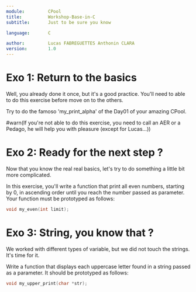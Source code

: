 ```yaml
---
module:			CPool
title:			Workshop-Base-in-C
subtitle:		Just to be sure you know

language:		C

author:		    Lucas FABREGUETTES Anthonin CLARA
version:		1.0
---
```


# Exo 1: Return to the basics

Well, you already done it once, but it's a good practice. You'll need to able to do this exercise before move on to the others.

Try to do the famoso 'my_print_alpha' of the Day01 of your amazing CPool.

#warn(If you're not able to do this exercise, you need to call an AER or a Pedago, he will help you with pleasure (except for Lucas...))

# Exo 2: Ready for the next step ?

Now that you know the real real basics, let's try to do something a little bit more complicated.

In this exercise, you'll write a function that print all even numbers, starting by 0, in ascending order until you reach the number passed as parameter. Your function must be prototyped as follows:

```c
void my_even(int limit);
```

# Exo 3: String, you know that ?

We worked with different types of variable, but we did not touch the strings. It's time for it.

Write a function that displays each uppercase letter found in a string passed as a parameter. It should be prototyped as follows:

```c
void my_upper_print(char *str);
```